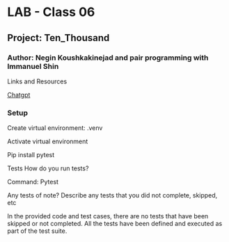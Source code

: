 # LAB - Class 06

## Project: Ten_Thousand

### Author: Negin Koushkakinejad and pair programming with Immanuel Shin

Links and Resources

[Chatgpt](https://chat.openai.com/share/8f10ef5f-ed2f-49fc-abd8-63ac2f085b82)

### Setup

Create virtual environment: .venv

Activate virtual environment

Pip install pytest

Tests
How do you run tests?

Command: Pytest

Any tests of note?
Describe any tests that you did not complete, skipped, etc

In the provided code and test cases, there are no tests that have been skipped or not completed. All the tests have been defined and executed as part of the test suite.
